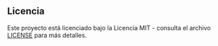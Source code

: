 ## Licencia

Este proyecto está licenciado bajo la Licencia MIT - consulta el archivo [LICENSE](./LICENSE.txt) para más detalles.

